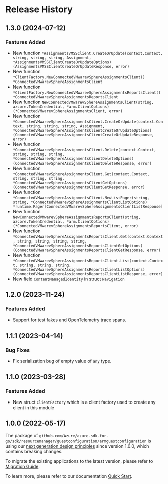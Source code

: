 # Release History

## 1.3.0 (2024-07-12)
### Features Added

- New function `*AssignmentsVMSSClient.CreateOrUpdate(context.Context, string, string, string, Assignment, *AssignmentsVMSSClientCreateOrUpdateOptions) (AssignmentsVMSSClientCreateOrUpdateResponse, error)`
- New function `*ClientFactory.NewConnectedVMwarevSphereAssignmentsClient() *ConnectedVMwarevSphereAssignmentsClient`
- New function `*ClientFactory.NewConnectedVMwarevSphereAssignmentsReportsClient() *ConnectedVMwarevSphereAssignmentsReportsClient`
- New function `NewConnectedVMwarevSphereAssignmentsClient(string, azcore.TokenCredential, *arm.ClientOptions) (*ConnectedVMwarevSphereAssignmentsClient, error)`
- New function `*ConnectedVMwarevSphereAssignmentsClient.CreateOrUpdate(context.Context, string, string, string, Assignment, *ConnectedVMwarevSphereAssignmentsClientCreateOrUpdateOptions) (ConnectedVMwarevSphereAssignmentsClientCreateOrUpdateResponse, error)`
- New function `*ConnectedVMwarevSphereAssignmentsClient.Delete(context.Context, string, string, string, *ConnectedVMwarevSphereAssignmentsClientDeleteOptions) (ConnectedVMwarevSphereAssignmentsClientDeleteResponse, error)`
- New function `*ConnectedVMwarevSphereAssignmentsClient.Get(context.Context, string, string, string, *ConnectedVMwarevSphereAssignmentsClientGetOptions) (ConnectedVMwarevSphereAssignmentsClientGetResponse, error)`
- New function `*ConnectedVMwarevSphereAssignmentsClient.NewListPager(string, string, *ConnectedVMwarevSphereAssignmentsClientListOptions) *runtime.Pager[ConnectedVMwarevSphereAssignmentsClientListResponse]`
- New function `NewConnectedVMwarevSphereAssignmentsReportsClient(string, azcore.TokenCredential, *arm.ClientOptions) (*ConnectedVMwarevSphereAssignmentsReportsClient, error)`
- New function `*ConnectedVMwarevSphereAssignmentsReportsClient.Get(context.Context, string, string, string, string, *ConnectedVMwarevSphereAssignmentsReportsClientGetOptions) (ConnectedVMwarevSphereAssignmentsReportsClientGetResponse, error)`
- New function `*ConnectedVMwarevSphereAssignmentsReportsClient.List(context.Context, string, string, string, *ConnectedVMwarevSphereAssignmentsReportsClientListOptions) (ConnectedVMwarevSphereAssignmentsReportsClientListResponse, error)`
- New field `ContentManagedIdentity` in struct `Navigation`


## 1.2.0 (2023-11-24)
### Features Added

- Support for test fakes and OpenTelemetry trace spans.


## 1.1.1 (2023-04-14)
### Bug Fixes

- Fix serialization bug of empty value of `any` type.


## 1.1.0 (2023-03-28)
### Features Added

- New struct `ClientFactory` which is a client factory used to create any client in this module


## 1.0.0 (2022-05-17)

The package of `github.com/Azure/azure-sdk-for-go/sdk/resourcemanager/guestconfiguration/armguestconfiguration` is using our [next generation design principles](https://azure.github.io/azure-sdk/general_introduction.html) since version 1.0.0, which contains breaking changes.

To migrate the existing applications to the latest version, please refer to [Migration Guide](https://aka.ms/azsdk/go/mgmt/migration).

To learn more, please refer to our documentation [Quick Start](https://aka.ms/azsdk/go/mgmt).